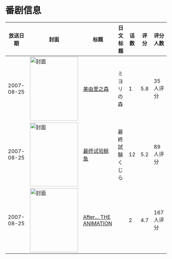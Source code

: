 # 番剧信息

|放送日期|封面|标题|日文标题|话数|评分|评分人数|
|---|---|---|---|---|---|---|
|2007-08-25|<img src="//lain.bgm.tv/pic/cover/c/0e/78/13761_61617.jpg" alt="封面" style="width:150px;height:200px;object-fit:cover;">|[美由里之森](https://bangumi.tv/subject/13761)|ミヨリの森|1|5.8|35人评分|
|2007-08-25|<img src="//lain.bgm.tv/pic/cover/c/8f/d6/32093_8VH18.jpg" alt="封面" style="width:150px;height:200px;object-fit:cover;">|[最终试验鲸鱼](https://bangumi.tv/subject/32093)|最終試験くじら|12|5.2|89人评分|
|2007-08-25|<img src="/img/no_icon_subject.png" alt="封面" style="width:150px;height:200px;object-fit:cover;">|[After... THE ANIMATION](https://bangumi.tv/subject/70250)||2|4.7|167人评分|
